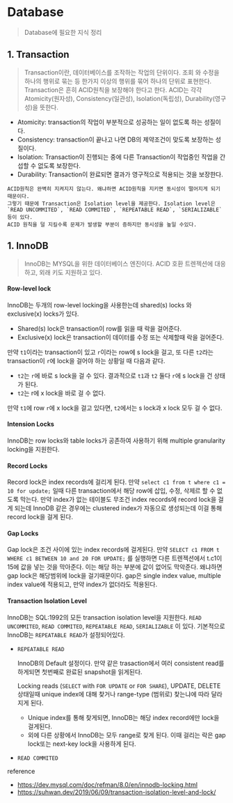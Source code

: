 # Database

> Database에 필요한 지식 정리



## 1. Transaction

> Transaction이란, 데이터베이스를 조작하는 작업의 단위이다. 조회 와 수정을 하나의 행위로 묶는 등 한가지 이상의 행위를 묶어 하나의 단위로 표현한다. Transaction은 흔히 ACID원칙을 보장해야 한다고 한다. ACID는 각각 Atomicity(원자성), Consistency(일관성), Isolation(독립성), Durability(영구성)을 뜻한다.




- Atomicity: transaction의 작업이 부분적으로 성공하는 일이 없도록 하는 성질이다.
- Consistency: transaction이 끝나고 나면 DB의 제약조건이 맞도록 보장하는 성질이다.
- Isolation: Transaction이 진행되는 중에 다른 Transaction이 작업중인 작업을 간섭할 수 없도록 보장한다.
- Durability: Transaction이 완료되면 결과가 영구적으로 적용되는 것을 보장한다.

```
ACID원칙은 완벽히 지켜지지 않는다. 왜냐하면 ACID원칙을 지키면 동시성이 떨어지게 되기 때문이다. 
그렇기 때문에 Transaction은 Isolation level을 제공한다. Isolation level은 
`READ UNCOMMITED`, `READ COMMITED`, `REPEATABLE READ`, `SERIALIZABLE` 등이 있다. 
ACID 원칙을 덜 지킬수록 문제가 발생할 부분이 증하지만 동시성을 높일 수있다.
```







## 1. InnoDB

> InnoDB는 MYSQL을 위한 데이터베이스 엔진이다. ACID 호환 트렌젝션에 대응하고, 외래 키도 지원하고 있다. 



#### Row-level lock

InnoDB는 두개의 row-level locking을 사용한는데 shared(s) locks 와 exclusive(x) locks가 있다.

- Shared(s) lock은 transaction이 row를 읽을 때 락을 걸어준다.
- Exclusive(x) lock은 transaction이 데이터를 수정 또는 삭제할때 락을 걸어준다.

만약 `t1`이라는 transaction이 있고 `r`이라는 row에 s lock을 걸고, 또 다른 `t2`라는 transaction이 `r`에 lock을 걸어야 하는 상황일 때 다음과 같다.

- `t2`는 `r`에 바로 s lock을 걸 수 있다. 결과적으로 `t1`과  `t2` 둘다 `r`에 s lock을 건 상태가 된다.
- `t2`는 r에 x lock을 바로 걸 수 없다.

만약 `t1`에 row `r`에 x lock을 걸고 있다면,  `t2`에서는 s lock과 x lock 모두 걸 수 없다.



#### Intension Locks

InnoDB는 row locks와 table locks가 공존하여 사용하기 위해 multiple granularity locking을 지원한다.



#### Record Locks
Record lock은 index records에 걸리게 된다. 만약 `select c1 from t where c1 = 10 for update;` 일때 다른 transaction에서 해당 row에 삽입, 수정, 삭제르 할 수 없도록 막는다. 만약 index가 없는 테이블도 무조건 index records에 record lock을 걸게 되는데 InnoDB 같은 경우에는 clustered index가 자동으로 생성되는데 이걸 통해 record lock을 걸게 된다.



#### Gap Locks

Gap lock은 조건 사이에 있는 index records에 걸게된다.  만약 `SELECT c1 FROM t WHERE c1 BETWEEN 10 and 20 FOR UPDATE;` 를 실행하면 다른 트렌젝션에서 t.c1이 15에 값을 넣는 것을 막아준다. 이는 해당 하는 부분에 값이 없어도 막악준다. 왜냐하면 gap lock은 해당범위에 lock을 걸기때문이다. gap은 single index value, multiple index value에 적용되고, 만약 index가 없더라도 적용된다.







#### Transaction Isolation Level

InnoDB는 SQL:1992의 모든 transaction isolation level을 지원한다. `READ UNCOMMITED`, `READ COMMITED`, `REPEATABLE READ`, `SERIALIZABLE` 이 있다. 기본적으로 InnoDB는 `REPEATABLE READ`가 설정되어있다.



- `REPEATABLE READ`

  InnoDB의 Default 설정이다. 만약 같은 trasaction에서 여러 consistent read를 하게되면 첫번째로 완료된 snapshot을 읽게된다. 

  Locking reads (`SELECT` with `FOR UPDATE` or `FOR SHARE`), UPDATE, DELETE 상태일때 unique index에 대해 찾거나 range-type (범위로) 찾는냐에 따라 달라지게 된다.

  - Unique index를 통해 찾게되면, InnoDB는 해당 index record에만 lock을 걸게된다.
  - 외에 다른 상황에서 InnoDB는 모두 range로 찾게 된다. 이때 걸리는 락은 gap lock또는 next-key lock을 사용하게 된다.

- `READ COMMITED`

  













reference

- https://dev.mysql.com/doc/refman/8.0/en/innodb-locking.html
- https://suhwan.dev/2019/06/09/transaction-isolation-level-and-lock/
